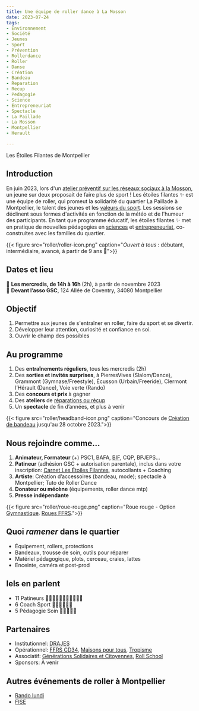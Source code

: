 ```yaml
---
title: Une équipe de roller dance à La Mosson
date: 2023-07-24
tags:
- Environnement
- Société
- Jeunes
- Sport
- Prévention
- Rollerdance
- Roller
- Danse
- Création
- Bandeau
- Reparation
- Recup
- Pedagogie
- Science
- Entrepreneuriat
- Spectacle
- La Paillade
- La Mosson
- Montpellier
- Herault

---
```


Les Étoiles Filantes de Montpellier

<!--more-->

## Introduction

En juin 2023, lors d'un [atelier préventif sur les réseaux sociaux à la Mosson](https://www.mtpcours.fr/u/Temoignages-reseaux-sociaux-Montpellier-juin-2023.pdf), un jeune sur deux proposait de faire plus de sport ! Les étoiles filantes ✨ est une équipe de roller, qui promeut la solidarité du quartier La Paillade à Montpellier, le talent des jeunes et les [valeurs du sport](https://ffroller-skateboard.fr/transmettre-les-valeurs-du-roller-et-du-skateboard/). Les sessions se déclinent sous formes d'activités en fonction de la météo et de l'humeur des participants. En tant que programme éducatif, les étoiles filantes ✨ met en pratique de nouvelles pédagogies en [sciences](https://www.mtpcours.fr/u/Roller-Notions-scientifiques.pdf) et [entrepreneuriat](https://www.mtpcours.fr/u/Les-Etoiles-de-la-Mosson-Montpellier-2028.pdf), co-construites avec les familles du quartier.

{{< figure src="roller/roller-icon.png" caption="<i>Ouvert à tous</i> : débutant, intermédiaire, avancé, à partir de 9 ans 🌸">}}

## Dates et lieu

📅 <b> Les mercredis, de 14h à 16h </b> (2h), à partir de novembre 2023 <br>
📍 <b> Devant l’asso GSC</b>, 124 Allée de Coventry, 34080 Montpellier

## Objectif

1. Permettre aux jeunes de s'entraîner en roller, faire du sport et se divertir.
2. Développer leur attention, curiosité et confiance en soi.
3. Ouvrir le champ des possibles

## Au programme

1. Des <b> entraînements réguliers</b>, tous les mercredis (2h)
2. Des <b> sorties et invités surprises</b>, à PierresVives (Slalom/Dance), Grammont (Gymnase/Freestyle), Écusson (Urbain/Freeride), Clermont l’Hérault (Dance), Voie verte (Rando)
3. Des <b> concours et prix </b> à gagner
4. Des <b> ateliers</b> de [réparations ou récup](https://www.mtpcours.fr/u/Roller-Reparation-Recup.pdf)
5. Un <b> spectacle </b> de fin d’années, et plus à venir

{{< figure src="roller/headband-icon.png" caption="Concours de [Création de bandeau](https://www.mtpcours.fr/u/Concours-Creation-Bandeau.pdf) jusqu'au 28 octobre 2023.">}}

## Nous rejoindre comme…

1. <b>Animateur, Formateur</b> (+) PSC1, BAFA, [BIF](https://ffroller-skateboard.fr/bif-roller/), CQP, BPJEPS… 
2. <b>Patineur</b> (adhésion GSC + autorisation parentale), inclus dans votre inscription: [Carnet Les Étoiles Filantes](https://www.mtpcours.fr/u/Les-Etoiles-de-la-Mosson-carnet-de-niveaux-roller.pdf), autocollants + Coaching
3. <b>Artiste</b>: Création d’accessoires (bandeau, mode);  spectacle à Montpellier; Tuto de Roller Dance
4. <b>Donateur ou mécène</b> (équipements, roller dance mtp)
5. <b>Presse indépendante</b>

{{< figure src="roller/roue-rouge.png" caption="Roue rouge - Option [Gymnastique](https://ffroller-skateboard.fr/wp-admin/admin-ajax.php?juwpfisadmin=false&action=wpfd&task=file.download&wpfd_category_id=1134&wpfd_file_id=24696&token=&preview=1). [Roues FFRS](https://ffroller-skateboard.fr/les-roues/).">}}

## Quoi <i>ramener</i> dans le quartier

- Équipement, rollers, protections
- Bandeaux, trousse de soin, outils pour réparer
- Matériel pédagogique, plots, cerceau, craies, lattes
- Enceinte, caméra et post-prod

## Iels en parlent

- 11 Patineurs 🔴🔴🔴🔴🔴🔴🔴🔴🔴🔴🔴
- 6  Coach Sport 🔴🔴🔴🔴🔴🔴
- 5  Pédagogie Soin 🔴🔴🔴🔴🔴

## Partenaires 
- Institutionnel: [DRAJES](https://www.ac-montpellier.fr/DRAJES-123047)
- Opérationnel: [FFRS CD34](https://ffrscd34.wixsite.com/herault-roller), [Maisons pour tous](https://www.montpellier.fr/3791-maisons-pour-tous.htm), [Tropisme](https://www.tropisme.coop/)
- Associatif: [Générations Solidaires et Citoyennes](https://www.jeveuxaider.gouv.fr/organisations/4859-generations-solidaires-et-citoyennes), [Roll School](https://www.rollschool.net/)
- Sponsors: À venir

## Autres événements de roller à Montpellier
- [Rando lundi](https://www.facebook.com/groups/758727760916523/)
- [FISE](https://www.fise.fr/fr)